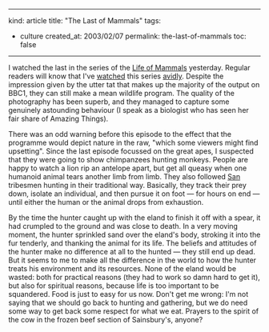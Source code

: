 -----
kind: article
title: "The Last of Mammals"
tags:
- culture
created_at: 2003/02/07
permalink: the-last-of-mammals
toc: false
-----

<p>I watched the last in the series of the <a href="http://www.bbc.co.uk/nature/animals/mammals/" title="The Life of Mammals">Life of Mammals</a> yesterday. Regular readers will know that I've <a href="http://www.rousette.org.uk/blog/archives/shrew-train" title="Shrew Train">watched</a> this series <a href="http://www.rousette.org.uk/blog/archives/flesh-eating-beetle-larvae" title="Flesh-eating beetle larvae">avidly</a>. Despite the impression given by the utter tat that makes up the majority of the output on BBC1, they can still make a mean wildlife program. The quality of the photography has been superb, and they managed to capture some genuinely astounding behaviour (I speak as a biologist who has seen her fair share of Amazing Things).</p>

<p>There was an odd warning before this episode to the effect that the programme would depict nature in the raw, "which some viewers might find upsetting". Since the last episode focussed on the great apes, I suspected that they were going to show chimpanzees hunting monkeys. People are happy to watch a lion rip an antelope apart, but get all queasy when one humanoid animal tears another limb from limb. They also followed <a href="http://www.gateway-africa.com/countries/namibia/bushmen.htm" title="The San Tribe">San</a> tribesmen hunting in their traditional way. Basically, they track their prey down, isolate an individual, and then pursue it on foot &mdash; for hours on end &mdash; until either the human or the animal drops from exhaustion.</p>

 <p>By the time the hunter caught up with the eland to finish it off with a spear, it had crumpled to the ground and was close to death. In a very moving moment, the hunter sprinkled sand over the eland's body, stroking it into the fur tenderly, and thanking the animal for its life. The beliefs and attitudes of the hunter make no difference at all to the hunted &mdash; they still end up dead. But it seems to me to make all the difference in the world to how the hunter treats his environment and its resources. None of the eland would be wasted: both for practical reasons (they had to work so damn hard to get it), but also for spiritual reasons, because life is too important to be squandered. Food is just to easy for us now. Don't get me wrong: I'm not saying that we should go back to hunting and gathering, but we do need some way to get back some respect for what we eat. Prayers to the spirit of the cow in the frozen beef section of Sainsbury's, anyone?</p>
